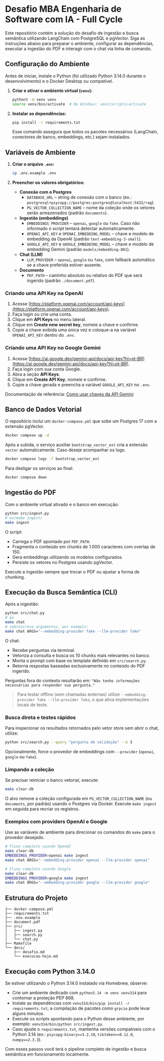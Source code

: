 # Desafio MBA Engenharia de Software com IA - Full Cycle

Este repositório contém a solução do desafio de ingestão e busca semântica utilizando LangChain com PostgreSQL e pgVector. Siga as instruções abaixo para preparar o ambiente, configurar as dependências, executar a ingestão do PDF e interagir com o chat via linha de comando.

## Configuração do Ambiente

Antes de iniciar, instale o Python (foi utilizado Python 3.14.0 durante o desenvolvimento) e o Docker Desktop ou compatível.

1. **Criar e ativar o ambiente virtual (`venv`):**

   ```bash
   python3 -m venv venv
   source venv/bin/activate  # No Windows: venv\Scripts\activate
   ```

2. **Instalar as dependências:**

   ```bash
   pip install -r requirements.txt
   ```

   Esse comando assegura que todos os pacotes necessários (LangChain, conectores de banco, embeddings, etc.) sejam instalados.

## Variáveis de Ambiente

1. **Criar o arquivo `.env`:**

   ```bash
   cp .env.example .env
   ```

2. **Preencher os valores obrigatórios:**

   - **Conexão com o Postgres**
     - `DATABASE_URL` – string de conexão com o banco (ex.: `postgresql+psycopg://postgres:postgres@localhost:5432/rag`).
     - `PG_VECTOR_COLLECTION_NAME` – nome da coleção onde os vetores serão armazenados (padrão `documents`).
   - **Ingestão (embeddings)**
     - `EMBEDDINGS_PROVIDER` – `openai`, `google` ou `fake`. Caso não informado o script tentará detectar automaticamente.
     - `OPENAI_API_KEY` e `OPENAI_EMBEDDING_MODEL` – chave e modelo de embedding da OpenAI (padrão `text-embedding-3-small`).
     - `GOOGLE_API_KEY` e `GOOGLE_EMBEDDING_MODEL` – chave e modelo de embedding Gemini (padrão `models/embedding-001`).
   - **Chat (LLM)**
     - `LLM_PROVIDER` – `openai`, `google` ou `fake`, com fallback automático se a chave preferida estiver ausente.
   - **Documento**
     - `PDF_PATH` – caminho absoluto ou relativo do PDF que será ingerido (padrão `./document.pdf`).

### Criando uma API Key na OpenAI

1. Acesse [https://platform.openai.com/account/api-keys](https://platform.openai.com/account/api-keys).
2. Faça login ou crie uma conta.
3. Clique em **API Keys** no menu lateral.
4. Clique em **Create new secret key**, nomeie a chave e confirme.
5. Copie a chave exibida uma única vez e coloque-a na variável `OPENAI_API_KEY` dentro do `.env`.

### Criando uma API Key no Google Gemini

1. Acesse [https://ai.google.dev/gemini-api/docs/api-key?hl=pt-BR](https://ai.google.dev/gemini-api/docs/api-key?hl=pt-BR).
2. Faça login com sua conta Google.
3. Abra a seção **API Keys**.
4. Clique em **Create API Key**, nomeie e confirme.
5. Copie a chave gerada e preencha a variável `GOOGLE_API_KEY` no `.env`.

Documentação de referência: [Como usar chaves da API Gemini](https://ai.google.dev/gemini-api/docs/api-key?hl=pt-BR)

## Banco de Dados Vetorial

O repositório inclui um `docker-compose.yml` que sobe um Postgres 17 com a extensão pgVector.

```bash
docker compose up -d
```

Após a subida, o serviço auxiliar `bootstrap_vector_ext` cria a extensão `vector` automaticamente. Caso deseje acompanhar os logs:

```bash
docker compose logs -f bootstrap_vector_ext
```

Para desligar os serviços ao final:

```bash
docker compose down
```

## Ingestão do PDF

Com o ambiente virtual ativado e o banco em execução:

```bash
python src/ingest.py
# ou(make ingest)
make ingest
```

O script:

- Carrega o PDF apontado por `PDF_PATH`.
- Fragmenta o conteúdo em chunks de 1.000 caracteres com overlap de 150.
- Gera embeddings utilizando os modelos configurados.
- Persiste os vetores no Postgres usando pgVector.

Execute a ingestão sempre que trocar o PDF ou ajustar a forma de chunking.

## Execução da Busca Semântica (CLI)

Após a ingestão:

```bash
python src/chat.py
# ou
make chat
# sobrescreva argumentos, por exemplo:
make chat ARGS="--embedding-provider fake --llm-provider fake"
```

O chat:

- Recebe perguntas via terminal.
- Vetoriza a consulta e busca os 10 chunks mais relevantes no banco.
- Monta o prompt com base no template definido em `src/search.py`.
- Retorna respostas baseadas exclusivamente no conteúdo do PDF ingerido.

Perguntas fora do contexto resultarão em: `"Não tenho informações necessárias para responder sua pergunta."`

> Para testar offline (sem chamadas externas) utilize `--embedding-provider fake --llm-provider fake`, o que ativa implementações locais de teste.

### Busca direta e testes rápidos

Para inspecionar os resultados retornados pelo vetor store sem abrir o chat, utilize:

```bash
python src/search.py --query "pergunta de validação" --k 3
```

Opcionalmente, force o provedor de embeddings com `--provider` (`openai`, `google` ou `fake`).

### Limpando a coleção

Se precisar reiniciar o banco vetorial, execute:

```bash
make clear-db
```

O alvo remove a coleção configurada em `PG_VECTOR_COLLECTION_NAME` (ou `documents`, por padrão) usando o Postgres via Docker. Execute `make ingest` em seguida para recriar os registros.

### Exemplos com providers OpenAI e Google

Use as variáveis de ambiente para direcionar os comandos do `make` para o provedor desejado.

```bash
# Fluxo completo usando OpenAI
make clear-db
EMBEDDINGS_PROVIDER=openai make ingest
make chat ARGS="--embedding-provider openai --llm-provider openai"

# Fluxo completo usando Google
make clear-db
EMBEDDINGS_PROVIDER=google make ingest
make chat ARGS="--embedding-provider google --llm-provider google"
```

## Estrutura do Projeto

```
├── docker-compose.yml
├── requirements.txt
├── .env.example
├── document.pdf
├── src/
│   ├── ingest.py
│   ├── search.py
│   └── chat.py
├── Makefile
└── docs/
    ├── desafio.md
    └── execucao-hoje.md
```

## Execução com Python 3.14.0

Se estiver utilizando o Python 3.14.0 instalado via Homebrew, observe:

- Crie um ambiente dedicado com `python3.14 -m venv venv314` para contornar a proteção PEP 668.
- Instale as dependências com `venv314/bin/pip install -r requirements.txt`; a compilação de pacotes como `grpcio` pode levar alguns minutos.
- Execute os scripts apontando para o Python desse ambiente, por exemplo: `venv314/bin/python src/ingest.py`.
- Caso ajuste o `requirements.txt`, mantenha versões compatíveis com o Python 3.14 (ex.: `psycopg-binary==3.2.10`, `tiktoken==0.12.0`, `numpy==2.3.3`).

Com esses passos você terá o pipeline completo de ingestão e busca semântica em funcionamento localmente.
